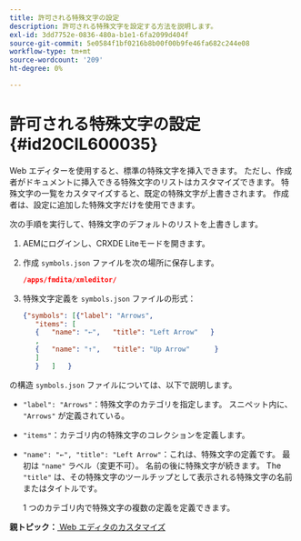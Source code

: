 ```yaml
---
title: 許可される特殊文字の設定
description: 許可される特殊文字を設定する方法を説明します。
exl-id: 3dd7752e-0836-480a-b1e1-6fa2099d404f
source-git-commit: 5e0584f1bf0216b8b00f00b9fe46fa682c244e08
workflow-type: tm+mt
source-wordcount: '209'
ht-degree: 0%

---
```


# 許可される特殊文字の設定 {#id20CIL600035}

Web エディターを使用すると、標準の特殊文字を挿入できます。 ただし、作成者がドキュメントに挿入できる特殊文字のリストはカスタマイズできます。 特殊文字の一覧をカスタマイズすると、既定の特殊文字が上書きされます。 作成者は、設定に追加した特殊文字だけを使用できます。

次の手順を実行して、特殊文字のデフォルトのリストを上書きします。

1. AEMにログインし、CRXDE Liteモードを開きます。

1. 作成 `symbols.json` ファイルを次の場所に保存します。

   ```json
   /apps/fmdita/xmleditor/
   ```

1. 特殊文字定義を `symbols.json` ファイルの形式：

   ```json
   {"symbols": [{"label": "Arrows",
      "items": [
      {   "name": "←",   "title": "Left Arrow"   } 
      ,   
      {   "name": "↑",   "title": "Up Arrow"      } 
      ]   
      }   ]   }
   ```


の構造 `symbols.json` ファイルについては、以下で説明します。

- `"label": "Arrows"`：特殊文字のカテゴリを指定します。 スニペット内に、 `"Arrows"` が定義されている。
- `"items"`：カテゴリ内の特殊文字のコレクションを定義します。
- `"name": "←", "title": "Left Arrow"`：これは、特殊文字の定義です。 最初は `"name"` ラベル（変更不可）。 名前の後に特殊文字が続きます。 The `"title"` は、その特殊文字のツールチップとして表示される特殊文字の名前またはタイトルです。

  1 つのカテゴリ内で特殊文字の複数の定義を定義できます。


**親トピック：**[ Web エディタのカスタマイズ](conf-web-editor.md)
